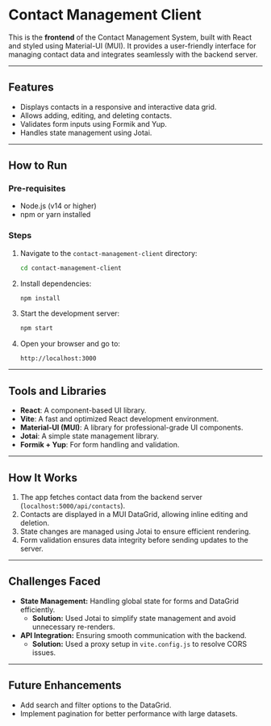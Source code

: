 # Contact Management Client

This is the **frontend** of the Contact Management System, built with React and styled using Material-UI (MUI). It provides a user-friendly interface for managing contact data and integrates seamlessly with the backend server.

---

## **Features**

- Displays contacts in a responsive and interactive data grid.
- Allows adding, editing, and deleting contacts.
- Validates form inputs using Formik and Yup.
- Handles state management using Jotai.

---

## **How to Run**

### **Pre-requisites**

- Node.js (v14 or higher)
- npm or yarn installed

### **Steps**

1. Navigate to the `contact-management-client` directory:

   ```bash
   cd contact-management-client
   ```

2. Install dependencies:

   ```bash
   npm install
   ```

3. Start the development server:

   ```bash
   npm start
   ```

4. Open your browser and go to:
   ```
   http://localhost:3000
   ```

---

## **Tools and Libraries**

- **React**: A component-based UI library.
- **Vite**: A fast and optimized React development environment.
- **Material-UI (MUI)**: A library for professional-grade UI components.
- **Jotai**: A simple state management library.
- **Formik + Yup**: For form handling and validation.

---

## **How It Works**

1. The app fetches contact data from the backend server (`localhost:5000/api/contacts`).
2. Contacts are displayed in a MUI DataGrid, allowing inline editing and deletion.
3. State changes are managed using Jotai to ensure efficient rendering.
4. Form validation ensures data integrity before sending updates to the server.

---

## **Challenges Faced**

- **State Management:** Handling global state for forms and DataGrid efficiently.
  - **Solution:** Used Jotai to simplify state management and avoid unnecessary re-renders.
- **API Integration:** Ensuring smooth communication with the backend.
  - **Solution:** Used a proxy setup in `vite.config.js` to resolve CORS issues.

---

## **Future Enhancements**

- Add search and filter options to the DataGrid.
- Implement pagination for better performance with large datasets.
